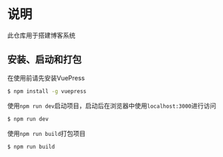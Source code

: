 # 说明

此仓库用于搭建博客系统

## 安装、启动和打包
在使用前请先安装VuePress
```sh
$ npm install -g vuepress
```

使用`npm run dev`启动项目，启动后在浏览器中使用`localhost:3000`进行访问
```sh
$ npm run dev
```

使用`npm run build`打包项目
```sh
$ npm run build
```

